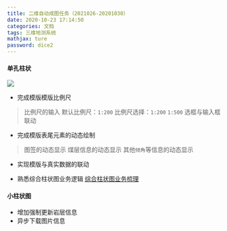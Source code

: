 ```yaml
---
title: 二维自动成图任务（2021026-20201030）
date: 2020-10-23 17:14:50
categories: 文档
tags: 三维地测系统
mathjax: ture
password: dice2
---
```


#### 单孔柱状

![](16034442073256.jpg)

* 完成模版模版比例尺
> 比例尺的输入
> 默认比例尺：`1:200`
> 比例尺选择：`1:200` `1:500`
> 选框与输入框联动

* 完成模版表尾元素的动态绘制
> 图签的动态显示
> 煤层信息的动态显示
> 其他`倾角`等信息的动态显示

* 实现模版与真实数据的联动

* 熟悉综合柱状图业务逻辑
[综合柱状图业务梳理](https://rhtect.github.io/2020/06/29/Comprehensive-histogram/)

 
#### 小柱状图

* 增加强制更新岩层信息
* 异步下载图片信息

